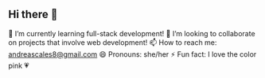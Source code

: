 ## Hi there 👋

🌱 I’m currently learning full-stack development!
👯 I’m looking to collaborate on projects that involve web development!
📫 How to reach me: andreascales8@gmail.com
😄 Pronouns: she/her
⚡ Fun fact: I love the color pink 💗
<!--
**AndreaScales/AndreaScales** is a ✨ _special_ ✨ repository because its `README.md` (this file) appears on your GitHub profile.

Here are some ideas to get you started:

- 🔭 I’m currently working on ...
- 🌱 I’m currently learning ...
- 👯 I’m looking to collaborate on ...
- 🤔 I’m looking for help with ...
- 💬 Ask me about ...
- 📫 How to reach me: ...
- 😄 Pronouns: ...
- ⚡ Fun fact: ...
-->
